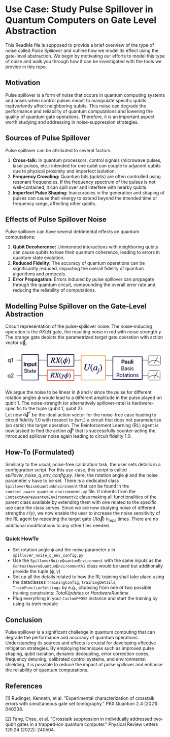 # Use Case: Study Pulse Spillover in Quantum Computers on Gate Level Abstraction

This ReadMe file is supposed to provide a brief overview of the type of noise called *Pulse Spillover* and outline how we model its effect using the gate-level abstraction. We begin by motivating our efforts to model this type of noise and walk you through how it can be investigated with the tools we provide in this repo.

## Motivation

Pulse spillover is a form of noise that occurs in quantum computing systems and arises when control pulses meant to manipulate specific qubits inadvertently affect neighboring qubits. This noise can degrade the performance and reliability of quantum computations and lowering the quality of quantum gate operations. Therefore, it is an important aspect worth studying and addressing in noise-suppression strategies.

## Sources of Pulse Spillover

Pulse spillover can be attributed to several factors:
1. **Cross-talk:** In quantum processors, control signals (microwave pulses, laser pulses, etc.) intended for one qubit can couple to adjacent qubits due to physical proximity and imperfect isolation.
2. **Frequency Crowding:** Quantum bits (qubits) are often controlled using resonant frequencies. If the frequency spectrum of the pulses is not well-contained, it can spill over and interfere with nearby qubits.
3. **Imperfect Pulse Shaping:** Inaccuracies in the generation and shaping of pulses can cause their energy to extend beyond the intended time or frequency range, affecting other qubits.

## Effects of Pulse Spillover Noise

Pulse spillover can have several detrimental effects on quantum computations:
1. **Qubit Decoherence:** Unintended interactions with neighboring qubits can cause qubits to lose their quantum coherence, leading to errors in quantum state evolution.
2. **Reduced Fidelity:** The accuracy of quantum operations can be significantly reduced, impacting the overall fidelity of quantum algorithms and protocols.
3. **Error Propagation:** Errors induced by pulse spillover can propagate through the quantum circuit, compounding the overall error rate and reducing the reliability of computations.


## Modelling Pulse Spillover on the Gate-Level Abstraction

Circuit representation of the pulse-spillover noise. The noise-inducing operation is the $RX(\phi)$ gate, the resulting noise in red with noise strength $\gamma$.
The orange gate depicts the parametrized target gate operation with action vector $\vec{a}_{j}$.

![Spillover Noise Quantum Circuit Representation](noise_utils/spillover_noise_gate_level_circuit.png)

We argue the noise to be linear in $\phi$ and $\gamma$ since the pulse for different rotation angles $\phi$ would lead to a different amplitude in the pulse played on qubit 1. The noise-strength (or alternatively spillover-rate) is hardware-specific to the tuple (qubit 1, qubit 2). \
Let now $\vec{a}^{*}$ be the ideal action vector for the noise-free case leading to circuit fidelity 1.0 with respect to (wrt.) a circuit that does not parameterize (so static) the target operation. The Reinforcement Learning (RL) agent is now tasked to find the action $\vec{a}'$ that is successfully counter-acting the introduced spillover noise again leading to circuit fidelity 1.0.

## How-To (Formulated)
Similiarly to the usual, noise-free calibration task, the user sets details in a configuration script. For this use-case, this script is called *spillover_noise_q_env_config.py*. Here, the rotation angle $\phi$ and the noise parameter $\gamma$ have to be set. There is a dedicated class `SpilloverNoiseQuantumEnvironment` that can be found in the `context_aware_quantum_environment.py` file. It inherits from the `ContextAwareQuantumEnvironmentV2` class making all functionalities of the parent class available by extending them with one related to the specific use case the class serves. Since we are now studying noise of different strengths $\mathcal{O}(\gamma)$, we now enable the user to increase the noise sensitivity of the RL agent by repeating the target gate $U(\vec{a})$ $n_{\text{reps}}$ times.
There are no additional modifications to any other files needed.

### Quick HowTo
- Set rotation angle $\phi$ and the noise parameter $\gamma$ in `spillover_noise_q_env_config.py`
- Use the `SpilloverNoiseQuantumEnvironment` with the same inputs as the `ContextAwareQuantumEnvironmentV2` class would be used but additionally provide the tuple $(\phi, \gamma)$
- Set up all the details related to how the RL training shall take place using the dataclasses `TrainingConfig`, `TrainingDetails`, `TrainFunctionSettings` by e.g.,  choosing from one of two possible training constraints: *TotalUpdates* or *HardwareRuntime*
- Plug everything in your `CustomPPOV2` instance and start the training by using its *train* module


## Conclusion

Pulse spillover is a significant challenge in quantum computing that can degrade the performance and accuracy of quantum operations. Understanding its sources and effects is crucial for developing effective mitigation strategies. By employing techniques such as improved pulse shaping, qubit isolation, dynamic decoupling, error correction codes, frequency detuning, calibrated control systems, and environmental shielding, it is possible to reduce the impact of pulse spillover and enhance the reliability of quantum computations.


## References
[1] Rudinger, Kenneth, et al. "Experimental characterization of crosstalk errors with simultaneous gate set tomography." PRX Quantum 2.4 (2021): 040338.

[2] Fang, Chao, et al. "Crosstalk suppression in individually addressed two-qubit gates in a trapped-ion quantum computer." Physical Review Letters 129.24 (2022): 240504.
